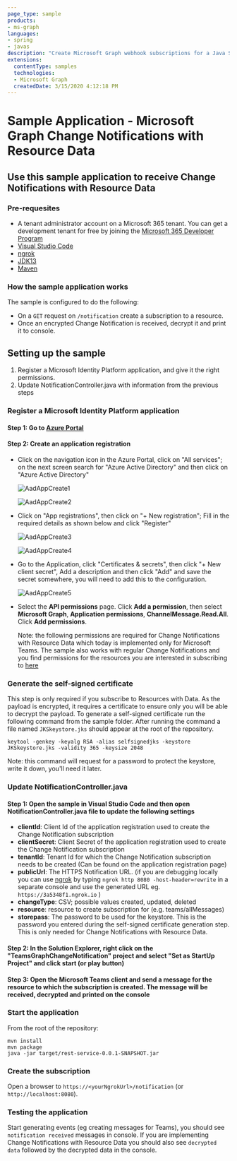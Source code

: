 ```yaml
---
page_type: sample 
products:
- ms-graph
languages:
- spring
- javas
description: "Create Microsoft Graph webhook subscriptions for a Java Sprint app, so that it can receive notifications of changes for any resource. This sample also supports receiving change notifications with data, validating and decrypting the payload."
extensions:
  contentType: samples
  technologies:
  - Microsoft Graph
  createdDate: 3/15/2020 4:12:18 PM
---
```

# Sample Application - Microsoft Graph Change Notifications with Resource Data

## Use this sample application to receive Change Notifications with Resource Data

### Pre-requesites

- A tenant administrator account on a Microsoft 365 tenant. You can get a development tenant for free by joining the [Microsoft 365 Developer Program](https://developer.microsoft.com/en-us/microsoft-365/dev-program)
- [Visual Studio Code](https://code.visualstudio.com/)
- [ngrok](https://ngrok.com/)
- [JDK13](https://docs.oracle.com/en/java/javase/13/install/)
- [Maven](https://maven.apache.org/)

### How the sample application works

The sample is configured to do the following:

- On a `GET` request on `/notification` create a subscription to a resource.
- Once an encrypted Change Notification is received, decrypt it and print it to console.

## Setting up the sample

1. Register a Microsoft Identity Platform application, and give it the right permissions.
1. Update NotificationController.java with information from the previous steps

### Register a Microsoft Identity Platform application

#### Step 1: Go to [Azure Portal](https://portal.azure.com/)

#### Step 2: Create an application registration

- Click on the navigation icon in the Azure Portal, click on "All services"; on the next screen search for "Azure Active Directory" and then click on "Azure Active Directory"

    ![AadAppCreate1](ad1.png)

    ![AadAppCreate2](ad2.png)

- Click on "App registrations",  then click on "+ New registration"; Fill in the required details as shown below and click "Register"

    ![AadAppCreate3](ad3.png)

    ![AadAppCreate4](ad4.png)

- Go to the Application, click "Certificates & secrets", then click "+ New client secret", Add a description and then click "Add" and save the secret somewhere, you will need to add this to the configuration.

    ![AadAppCreate5](ad5.png)

- Select the **API permissions** page. Click **Add a permission**, then select **Microsoft Graph**, **Application permissions**, **ChannelMessage.Read.All**. Click **Add permissions**.  

    Note: the following permissions are required for Change Notifications with Resource Data which today is implemented only for Microsoft Teams. The sample also works with regular Change Notifications and you find permissions for the resources you are interested in subscribing to [here](https://docs.microsoft.com/en-us/graph/api/subscription-post-subscriptions?view=graph-rest-beta&tabs=http#permissions)

### Generate the self-signed certificate

This step is only required if you subscribe to Resources with Data. As the payload is encrypted, it requires a certificate to ensure only you will be able to decrypt the payload. To generate a self-signed certificate run the following command from the sample folder. After running the command a file named `JKSkeystore.jks` should appear at the root of the repository.

```shell
keytool -genkey -keyalg RSA -alias selfsignedjks -keystore JKSkeystore.jks -validity 365 -keysize 2048
```

Note: this command will request for a password to protect the keystore, write it down, you'll need it later.

### Update NotificationController.java

#### Step 1: Open the sample in Visual Studio Code and then open NotificationController.java file to update the following settings

- **clientId**: Client Id of the application registration used to create the Change Notification subscription
- **clientSecret**: Client Secret of the application registration used to create the Change Notification subscription
- **tenantId**: Tenant Id for which the Change Notification subscription needs to be created (Can be found on the application registration page)
- **publicUrl**: The HTTPS Notification URL. (if you are debugging locally you can use [ngrok](https://ngrok.com/) by typing `ngrok http 8080 -host-header=rewrite` in a separate console and use the generated URL eg. `https://3a5348f1.ngrok.io` )
- **changeType**: CSV; possible values created, updated, deleted
- **resource**: resource to create subscription for (e.g. teams/allMessages)
- **storepass**: The password to be used for the keystore. This is the password you entered during the self-signed certificate generation step. This is only needed for Change Notifications with Resource Data.

#### Step 2: In the Solution Explorer, right click on the "TeamsGraphChangeNotification" project and select "Set as StartUp Project" and click start (or play button)

#### Step 3: Open the Microsoft Teams client and send a message for the resource to which the subscription is created. The message will be received, decrypted and printed on the console

### Start the application

From the root of the repository:

```shell
mvn install
mvn package
java -jar target/rest-service-0.0.1-SNAPSHOT.jar
```

### Create the subscription

Open a browser to `https://<yourNgrokUrl>/notification` (or `http://localhost:8080`).

### Testing the application

Start generating events (eg creating messages for Teams), you should see `notification received` messages in console. If you are implementing Change Notifications with Resource Data you should also see `decrypted data` followed by the decrypted data in the console.
